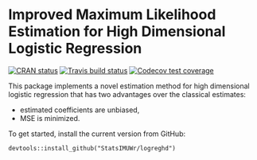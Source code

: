 # Improved Maximum Likelihood Estimation for High Dimensional Logistic Regression

[![CRAN status](https://www.r-pkg.org/badges/version/logreghd)](https://CRAN.R-project.org/package=logreghd)
[![Travis build status](https://travis-ci.org/StatsIMUwr/logreg_hd.svg?branch=master)](https://travis-ci.org/StatsIMUwr/logreg_hd)
[![Codecov test coverage](https://codecov.io/gh/StatsIMUwr/logreg_hd/branch/master/graph/badge.svg)](https://codecov.io/gh/StatsIMUwr/logreg_hd?branch=master)

This package implements a novel estimation method for high dimensional logistic 
regression that has two advantages over the classical estimates:
  
  - estimated coefficients are unbiased,
  - MSE is minimized.

To get started, install the current version from GitHub:

```
devtools::install_github("StatsIMUWr/logreghd")
```



